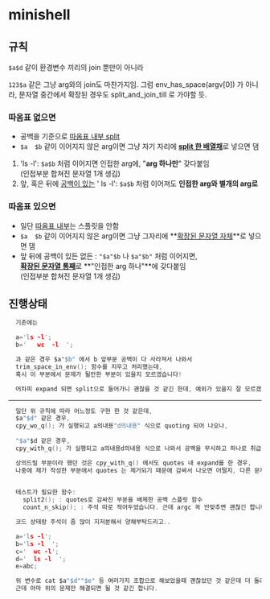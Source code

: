 # minishell


## 규칙

`$a$d` 같이 환경변수 끼리의 join 뿐만이 아니라

`123$a` 같은 그냥 arg와의 join도 마찬가지임.
그럼 env_has_space(argv[0]) 가 아니라, 
문자열 중간에서 확장된 경우도 split_and_join_till 로 가야할 듯.



### 따옴표 없으면

- 공백을 기준으로 <u>따옴표 내부 split</u>
- `$a  $b` 같이 이어지지 않은 arg이면 그냥 자기 자리에 <u>**split 한 배열채**</u>로 넣으면 댐



1. 'ls -l': `$a$b` 처럼 이어지면 인접한 arg에, "**arg 하나만**" 갖다붙임  
             (인접부분 합쳐진 문자열 1개 생김)
2. 앞, 혹은 뒤에 <u>공백이 있는</u> ' ls -l': `$a$b` 처럼 이어져도 **인접한 arg와 별개의 arg로**

### 따옴표 있으면

- 일단 <u>따옴표 내부</u>는 스플릿을 안함 
- `$a  $b` 같이 이어지지 않은 arg이면 그냥 그자리에 **<u>확장된 문자열 자체</u>**로 넣으면 댐
- 앞 뒤에 공백이 있든 없든 :  `"$a"$b` 나 `$a"$b"` 처럼 이어지면,  
                      <u>**확장된 문자열 통째**</u>로 **"인접한 arg 하나"**에 갖다붙임  
                      (인접부분 합쳐진 문자열 1개 생김)




## 진행상태
```C
  기존에는

  a='ls -l';
  b='   wc  -l  ';

  과 같은 경우 $a"$b" 에서 b 앞부분 공백이 다 사라져서 나와서
  trim_space_in_env(); 함수를 지우고 처리했는데,
  혹시 이 부분에서 문제가 될만한 부분이 있을지 모르겠습니다!

  어차피 expand 되면 split으로 들어가니 괜찮을 것 같긴 한데, 예외가 있을지 잘 모르겠습니다/

```
---

```C
  일단 위 규칙에 따라 어느정도 구현 한 것 같은데,
  $a"$d" 같은 경우, 
  cpy_wo_q(); 가 실행되고 a의내용"d의내용" 식으로 quoting 되어 나오나,
  
  "$a"$d 같은 경우, 
  cpy_with_q(); 가 실행되고 a의내용d의내용 식으로 나와서 공백을 무시하고 하나로 취급할 (스플릿에서 배제할)부분을 알 수 없습니다.

  상의드릴 부분이라 했던 것은 cpy_with_q() 에서도 quotes 내 expand를 한 경우,
  나중에 제가 작성한 부분에서 quotes 는 제거되기 때문에 감싸서 나오면 어떨지, 다른 문제가 생길지 여쭈려고 했습니다!;

  
  테스트가 필요한 함수:
    split2(); : quotes로 감싸진 부분을 배제한 공백 스플릿 함수 
    count_n_skip(); : 주석 따로 적어두었습니다. 근데 argc 꼭 안맞추면 괜찮긴 합니다 ㅎㅎ..

  코드 상태랑 주석이 좀 많이 지저분해서 양해부탁드리고..

  a='ls -l';
  b='ls -l  ';
  c='  wc -l';
  d='  ls -l  ';
  e=abc;

  위 변수로 cat $a"$d""$e" 등 여러가지 조합으로 해보았을때 괜찮았던 것 같은데 더 돌려봐야 알 것 같아요
  근데 아마 위의 문제만 해결되면 될 것 같긴 합니다.


```
